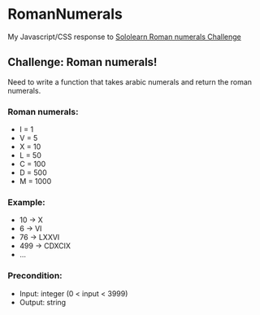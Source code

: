 # RomanNumerals
My Javascript/CSS response to [Sololearn Roman numerals Challenge](https://www.sololearn.com/Discuss/932336/challenge-roman-numerals)

## Challenge: Roman numerals!

Need to write a function that takes arabic numerals and return the roman numerals.

### Roman numerals:
* I = 1
* V = 5
* X = 10
* L = 50
* C = 100
* D = 500
* M = 1000

### Example:
* 10  -> X
* 6 -> VI
* 76 -> LXXVI
* 499 -> CDXCIX
* ...

### Precondition:
* Input: integer (0 < input < 3999)
* Output: string
